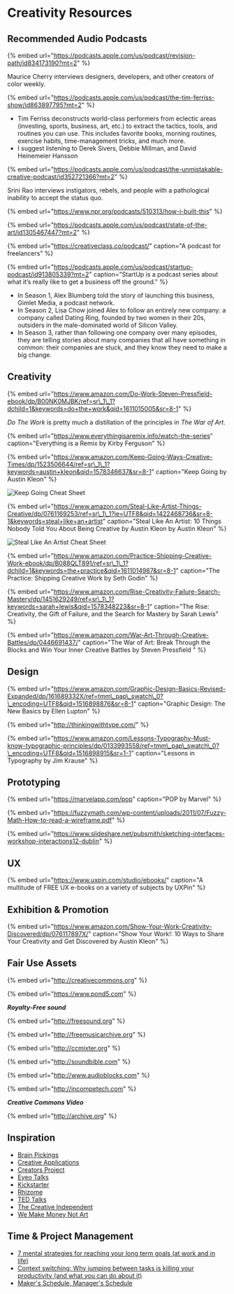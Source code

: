 # Creativity Resources

## Recommended Audio Podcasts

{% embed url="https://podcasts.apple.com/us/podcast/revision-path/id834173190?mt=2" %}

Maurice Cherry interviews designers, developers, and other creators of color weekly.



{% embed url="https://podcasts.apple.com/us/podcast/the-tim-ferriss-show/id863897795?mt=2" %}

* Tim Ferriss deconstructs world-class performers from eclectic areas \(investing, sports, business, art, etc.\) to extract the tactics, tools, and routines you can use. This includes favorite books, morning routines, exercise habits, time-management tricks, and much more.
* I suggest listening to Derek Sivers, Debbie Millman, and David Heinemeier Hansson

{% embed url="https://podcasts.apple.com/us/podcast/the-unmistakable-creative-podcast/id352721366?mt=2" %}

Srini Rao interviews instigators, rebels, and people with a pathological inability to accept the status quo.

{% embed url="https://www.npr.org/podcasts/510313/how-i-built-this" %}

{% embed url="https://podcasts.apple.com/us/podcast/state-of-the-art/id1305467447?mt=2" %}

{% embed url="https://creativeclass.co/podcast/" caption="A podcast for freelancers" %}

{% embed url="https://podcasts.apple.com/us/podcast/startup-podcast/id913805339?mt=2" caption="StartUp is a podcast series about what it’s really like to get a business off the ground." %}

* In Season 1, Alex Blumberg told the story of launching this business, Gimlet Media, a podcast network.
* In Season 2, Lisa Chow joined Alex to follow an entirely new company: a company called Dating Ring, founded by two women in their 20s, outsiders in the male-dominated world of Silicon Valley.
* In Season 3, rather than following one company over many episodes, they are telling stories about many companies that all have something in common: their companies are stuck, and they know they need to make a big change.

## Creativity

{% embed url="https://www.amazon.com/Do-Work-Steven-Pressfield-ebook/dp/B00NK0MJBK/ref=sr\_1\_1?dchild=1&keywords=do+the+work&qid=1611015005&sr=8-1" %}

_Do The Work_ is pretty much a distillation of the principles in _The War of Art_. 

{% embed url="https://www.everythingisaremix.info/watch-the-series" caption="Everything is a Remix by Kirby Ferguson" %}

{% embed url="https://www.amazon.com/Keep-Going-Ways-Creative-Times/dp/1523506644/ref=sr\_1\_1?keywords=austin+kleon&qid=1578346637&sr=8-1" caption="Keep Going by Austin Kleon" %}

![Keep Going Cheat Sheet](https://miro.medium.com/max/2048/1*Sz1lQkqKnhcWjcmy4xaxNA.jpeg)

{% embed url="https://www.amazon.com/Steal-Like-Artist-Things-Creative/dp/0761169253/ref=sr\_1\_1?ie=UTF8&qid=1422468736&sr=8-1&keywords=steal+like+an+artist" caption="Steal Like An Artist: 10 Things Nobody Told You About Being Creative by Austin Kleon by Austin Kleon" %}

![Steal Like An Artist Cheat Sheet](https://bbinno.files.wordpress.com/2016/04/steal2.png?w=736)

{% embed url="https://www.amazon.com/Practice-Shipping-Creative-Work-ebook/dp/B088QLT891/ref=sr\_1\_1?dchild=1&keywords=the+practice&qid=1611014987&sr=8-1" caption="The Practice: Shipping Creative Work by Seth Godin" %}

{% embed url="https://www.amazon.com/Rise-Creativity-Failure-Search-Mastery/dp/1451629249/ref=sr\_1\_1?keywords=sarah+lewis&qid=1578348223&sr=8-1" caption="The Rise: Creativity, the Gift of Failure, and the Search for Mastery by Sarah Lewis" %}

{% embed url="https://www.amazon.com/War-Art-Through-Creative-Battles/dp/0446691437/" caption="The War of Art: Break Through the Blocks and Win Your Inner Creative Battles by Steven Pressfield " %}

## Design

{% embed url="https://www.amazon.com/Graphic-Design-Basics-Revised-Expanded/dp/161689332X/ref=tmm\_pap\_swatch\_0?\_encoding=UTF8&qid=1516898876&sr=8-1" caption="Graphic Design: The New Basics by Ellen Lupton" %}

{% embed url="http://thinkingwithtype.com/" %}

{% embed url="https://www.amazon.com/Lessons-Typography-Must-know-typographic-principles/dp/0133993558/ref=tmm\_pap\_swatch\_0?\_encoding=UTF8&qid=1516898915&sr=1-1" caption="Lessons in Typography by Jim Krause" %}

## Prototyping

{% embed url="https://marvelapp.com/pop" caption="POP by Marvel" %}

{% embed url="https://fuzzymath.com/wp-content/uploads/2011/07/Fuzzy-Math-How-to-read-a-wireframe.pdf" %}

{% embed url="https://www.slideshare.net/pubsmith/sketching-interfaces-workshop-interactions12-dublin" %}

## UX

{% embed url="https://www.uxpin.com/studio/ebooks/" caption="A multitude of FREE UX e-books on a variety of subjects by UXPin" %}



## Exhibition & Promotion

{% embed url="https://www.amazon.com/Show-Your-Work-Creativity-Discovered/dp/076117897X/" caption="Show Your Work!: 10 Ways to Share Your Creativity and Get Discovered  by Austin Kleon" %}

## Fair Use Assets

{% embed url="http://creativecommons.org" %}

{% embed url="https://www.pond5.com" %}

_**Royalty-Free sound**_

{% embed url="http://freesound.org" %}

{% embed url="http://freemusicarchive.org" %}

{% embed url="http://ccmixter.org" %}

{% embed url="http://soundbible.com" %}

{% embed url="http://www.audioblocks.com" %}

{% embed url="http://incompetech.com" %}

_**Creative Commons Video**_

{% embed url="http://archive.org" %}



## Inspiration

* [Brain Pickings](https://www.brainpickings.org/)
* [Creative Applications](http://www.creativeapplications.net/)
* [Creators Project](https://creators.vice.com/en_us)
* [Eyeo Talks](https://vimeo.com/eyeofestival)
* [Kickstarter](https://www.kickstarter.com/)
* [Rhizome](http://rhizome.org/)
* [TED Talks](https://www.ted.com/)
* [The Creative Independent](https://thecreativeindependent.com/)
* [We Make Money Not Art](http://we-make-money-not-art.com/)

## Time & Project Management

* [7 mental strategies for reaching your long term goals \(at work and in life\)](https://blog.rescuetime.com/mental-strategies-long-term-goals/)
* [Context switching: Why jumping between tasks is killing your productivity \(and what you can do about it\)](https://blog.rescuetime.com/context-switching/)
* [Maker's Schedule, Manager's Schedule](http://www.paulgraham.com/makersschedule.html)

